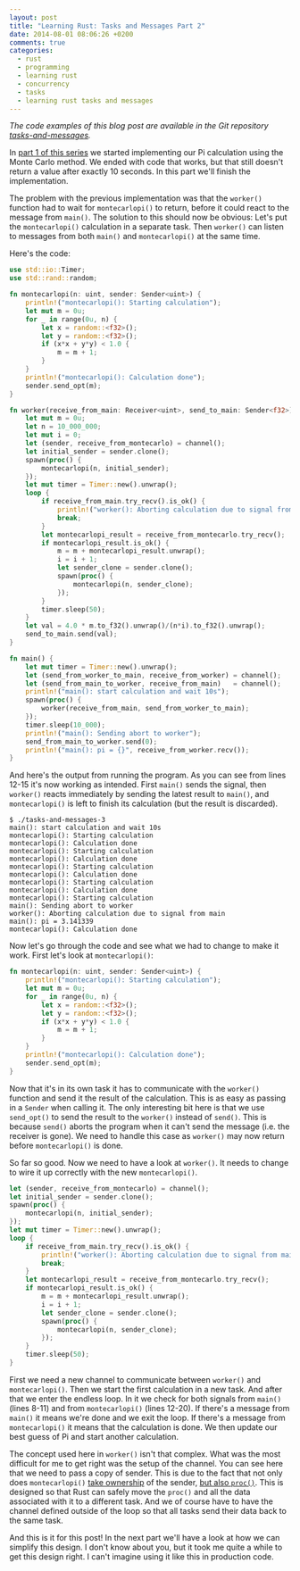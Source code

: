 ```yaml
---
layout: post
title: "Learning Rust: Tasks and Messages Part 2"
date: 2014-08-01 08:06:26 +0200
comments: true
categories:
  - rust
  - programming
  - learning rust
  - concurrency
  - tasks
  - learning rust tasks and messages
---
```


*The code examples of this blog post are available in the Git
 repository
 [tasks-and-messages](http://github.com/ujh/tasks-and-messages).*

In
[part 1 of this series](/2014/07/28/learning-rust-tasks-and-messages-part-1/)
we started implementing our Pi calculation using the Monte Carlo
method. We ended with code that works, but that still doesn't return a
value after exactly 10 seconds. In this part we'll finish the implementation.

The problem with the previous implementation was that the `worker()`
function had to wait for `montecarlopi()` to return, before it could
react to the message from `main()`. The solution to this should now be
obvious: Let's put the `montecarlopi()` calculation in a separate
task. Then `worker()` can listen to messages from both `main()` and
`montecarlopi()` at the same time.

<!-- more -->

Here's the code:

``` rust tasks-and-messages-3.rs
use std::io::Timer;
use std::rand::random;

fn montecarlopi(n: uint, sender: Sender<uint>) {
    println!("montecarlopi(): Starting calculation");
    let mut m = 0u;
    for _ in range(0u, n) {
        let x = random::<f32>();
        let y = random::<f32>();
        if (x*x + y*y) < 1.0 {
            m = m + 1;
        }
    }
    println!("montecarlopi(): Calculation done");
    sender.send_opt(m);
}

fn worker(receive_from_main: Receiver<uint>, send_to_main: Sender<f32>) {
    let mut m = 0u;
    let n = 10_000_000;
    let mut i = 0;
    let (sender, receive_from_montecarlo) = channel();
    let initial_sender = sender.clone();
    spawn(proc() {
        montecarlopi(n, initial_sender);
    });
    let mut timer = Timer::new().unwrap();
    loop {
        if receive_from_main.try_recv().is_ok() {
            println!("worker(): Aborting calculation due to signal from main");
            break;
        }
        let montecarlopi_result = receive_from_montecarlo.try_recv();
        if montecarlopi_result.is_ok() {
            m = m + montecarlopi_result.unwrap();
            i = i + 1;
            let sender_clone = sender.clone();
            spawn(proc() {
                montecarlopi(n, sender_clone);
            });
        }
        timer.sleep(50);
    }
    let val = 4.0 * m.to_f32().unwrap()/(n*i).to_f32().unwrap();
    send_to_main.send(val);
}

fn main() {
    let mut timer = Timer::new().unwrap();
    let (send_from_worker_to_main, receive_from_worker) = channel();
    let (send_from_main_to_worker, receive_from_main)   = channel();
    println!("main(): start calculation and wait 10s");
    spawn(proc() {
        worker(receive_from_main, send_from_worker_to_main);
    });
    timer.sleep(10_000);
    println!("main(): Sending abort to worker");
    send_from_main_to_worker.send(0);
    println!("main(): pi = {}", receive_from_worker.recv());
}
```

And here's the output from running the program. As you can see from
lines 12-15 it's now working as intended. First `main()` sends the
signal, then `worker()` reacts immediately by sending the latest result to
`main()`, and `montecarlopi()` is left to finish its calculation (but
the result is discarded).

``` plain
$ ./tasks-and-messages-3
main(): start calculation and wait 10s
montecarlopi(): Starting calculation
montecarlopi(): Calculation done
montecarlopi(): Starting calculation
montecarlopi(): Calculation done
montecarlopi(): Starting calculation
montecarlopi(): Calculation done
montecarlopi(): Starting calculation
montecarlopi(): Calculation done
montecarlopi(): Starting calculation
main(): Sending abort to worker
worker(): Aborting calculation due to signal from main
main(): pi = 3.141339
montecarlopi(): Calculation done
```

Now let's go through the code and see what we had to change to make it
work. First let's look at `montecarlopi()`:

``` rust
fn montecarlopi(n: uint, sender: Sender<uint>) {
    println!("montecarlopi(): Starting calculation");
    let mut m = 0u;
    for _ in range(0u, n) {
        let x = random::<f32>();
        let y = random::<f32>();
        if (x*x + y*y) < 1.0 {
            m = m + 1;
        }
    }
    println!("montecarlopi(): Calculation done");
    sender.send_opt(m);
}
```

Now that it's in its own task it has to communicate with the
`worker()` function and send it the result of the calculation. This is
as easy as passing in a `Sender` when calling it. The only interesting
bit here is that we use `send_opt()` to send the result to the
`worker()` instead of `send()`. This is because `send()` aborts the
program when it can't send the message (i.e. the receiver is gone). We
need to handle this case as `worker()` may now return before
`montecarlopi()` is done.

So far so good. Now we need to have a look at `worker()`. It needs to
change to wire it up correctly with the new `montecarlopi()`.

``` rust
let (sender, receive_from_montecarlo) = channel();
let initial_sender = sender.clone();
spawn(proc() {
    montecarlopi(n, initial_sender);
});
let mut timer = Timer::new().unwrap();
loop {
    if receive_from_main.try_recv().is_ok() {
        println!("worker(): Aborting calculation due to signal from main");
        break;
    }
    let montecarlopi_result = receive_from_montecarlo.try_recv();
    if montecarlopi_result.is_ok() {
        m = m + montecarlopi_result.unwrap();
        i = i + 1;
        let sender_clone = sender.clone();
        spawn(proc() {
            montecarlopi(n, sender_clone);
        });
    }
    timer.sleep(50);
}
```

First we need a new channel to communicate between `worker()` and
`montecarlopi()`. Then we start the first calculation in a new task.
And after that we enter the endless loop. In it we check for both
signals from `main()` (lines 8-11) and from `montecarlopi()` (lines
12-20). If there's a message from `main()` it means we're done and we
exit the loop. If there's a message from `montecarlopi()` it means
that the calculation is done. We then update our best guess of Pi and
start another calculation.

The concept used here in `worker()` isn't that complex. What was the
most difficult for me to get right was the setup of the channel. You
can see here that we need to pass a copy of sender. This is due to the
fact that not only does `montecarlopi()`
[take ownership](http://rustbyexample.com/move.html) of the sender,
[but also `proc()`](http://doc.rust-lang.org/tutorial.html#owned-closures).
This is designed so that Rust can safely move the `proc()` and all the
data associated with it to a different task. And we of course have to
have the channel defined outside of the loop so  that all tasks send
their data back to the same task.

And this is it for this post! In the next part we'll have a look at
how we can simplify this design. I don't know about you, but it took
me quite a while to get this design right. I can't imagine using it
like this in production code.
